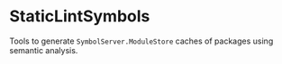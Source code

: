 # StaticLintSymbols

Tools to generate `SymbolServer.ModuleStore` caches of packages using semantic analysis.